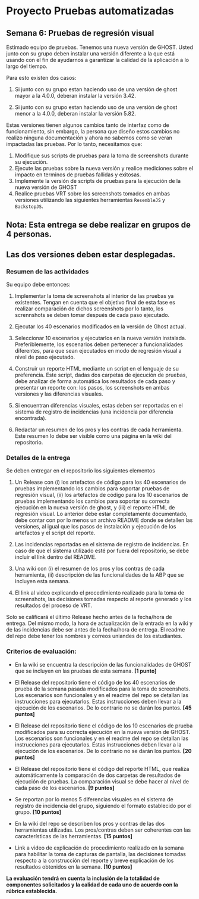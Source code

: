 
# Proyecto Pruebas automatizadas

## Semana  6: Pruebas de regresión visual

Estimado equipo de pruebas. Tenemos una nueva versión de GHOST. Usted junto con su grupo deben instalar una versión diferente a la que está usando con el fin de ayudarnos a garantizar la calidad de la aplicación a lo largo del tiempo.

Para esto existen dos casos:
1. Si junto con su grupo estan haciendo uso de una versión de ghost mayor a la 4.0.0, deberan instalar la versión 3.42.

2. Si junto con su grupo estan haciendo uso de una versión de ghost menor a la 4.0.0, deberan instalar la versión 5.82.

Estas versiones tienen algunos cambios tanto de interfaz como de funcionamiento, sin embargo, la persona que diseño estos cambios no realizo ninguna documentación y ahora no sabemos como se veran impactadas las pruebas. Por lo tanto, necesitamos que:  
 1. Modifique sus scripts de pruebas para la toma de screenshots durante su ejecución.
 2. Ejecute las pruebas sobre la nueva versión y realice mediciones sobre el impacto en terminos de pruebas fallidas y exitosas.
 3. Implemente la versión de scripts de pruebas para la ejecución de la nueva versión de GHOST
 4. Realice pruebas VRT sobre los screenshots tomados en ambas versiones utilizando las siguientes herramientas `ResembleJS` y `BackstopJS`.

## Nota: Esta entrega se debe realizar en grupos de 4 personas.  

## Las dos versiones deben estar desplegadas.

### Resumen de las actividades

Su equipo debe entonces:

1. Implementar la toma de screenshots al interior de las pruebas ya existentes. Tengan en cuenta que el objetivo final de esta fase es realizar comparación de dichos screenshots por lo tanto, los scrennshots se deben tomar después de cada paso ejecutado.

2. Ejecutar los 40 escenarios modificados en la versión de Ghost actual.

3. Seleccionar 10 escenarios y ejecutarlos en la nueva versión instalada. Preferiblemente, los escenarios deben pertenecer a funcionalidades diferentes, para que sean ejecutados en modo de regresión visual a nivel de paso ejecutado.

4. Construir un reporte HTML mediante un script en el lenguaje de su preferencia. Este script, dadas dos carpetas de ejecución de pruebas, debe analizar de forma automática los resultados de cada paso y presentar un reporte con: los pasos, los screenshots en ambas versiones y las diferencias visuales.

5. Si encuentran diferencias visuales, estas deben ser reportadas en el sistema de registro de incidencias (una incidencia por diferencia encontrada).

6. Redactar un resumen de los pros y los contras de cada herramienta. Este resumen lo debe ser visible como una página en la wiki del repositorio.



### Detalles de la entrega
Se deben entregar en el repositorio los siguientes elementos

1. Un Release con (i) los artefactos de código para los 40 escenarios de pruebas implementando los cambios para soportar pruebas de regresión visual, (ii) los artefactos de código para los 10 escenarios de pruebas implementando los cambios para soportar su correcta ejecución en la nueva versión de ghost, y (iii) el reporte HTML de regresión visual. Lo anterior debe estar completamente documentado, debe contar con por lo menos un archivo README donde se detallen las versiones, al igual que los pasos de instalación y ejecución de los artefactos y el script del reporte.

2. Las incidencias reportadas en el sistema de registro de incidencias. En caso de que el sistema utilizado esté por fuera del repositorio, se debe incluir el link dentro del README.

3. Una wiki con (i) el resumen de los pros y los contras de cada herramienta, (ii) descripción de las funcionalidades de la ABP que se incluyen esta semana.

4. El link al video explicando el procedimiento realizado para la toma de screenshots, las decisiones tomadas respecto al reporte generado y los resultados del proceso de VRT.

Solo se calificará el último Release hecho antes de la fecha/hora de entrega. Del mismo modo, la hora de actualización de la entrada en la wiki y de las incidencias debe ser antes de la fecha/hora de entrega. El readme del repo debe tener los nombres y correos uniandes de los estudiantes.




### Criterios de evaluación:

- En la wiki se encuentra la descripción de las funcionalidades de GHOST que se incluyen en las pruebas de esta semana. **[1 punto]**

- El Release del repositorio tiene el código de los 40 escenarios de prueba de la semana pasada modificados para la toma de screenshots. Los escenarios son funcionales y en el readme del repo se detallan las instrucciones para ejecutarlos. Estas instrucciones deben llevar a la ejecución de los escenarios. De lo contrario no se darán los puntos. **[45 puntos]**

- El Release del repositorio tiene el código de los 10 escenarios de prueba modificados para su correcta ejecución en la nueva versión de GHOST. Los escenarios son funcionales y en el readme del repo se detallan las instrucciones para ejecutarlos. Estas instrucciones deben llevar a la ejecución de los escenarios. De lo contrario no se darán los puntos.  **[20 puntos]**

- El Release del repositorio tiene el código del reporte HTML, que realiza automáticamente la comparación de dos carpetas de resultados de ejecución de pruebas. La comparación visual se debe hacer al nivel de cada paso de los escenarios. **[9 puntos]**

- Se reportan por lo menos 5 diferencias visuales en el sistema de registro de incidencia del grupo, siguiendo el formato establecido por el grupo. **[10 puntos]**

- En la wiki del repo se describen los pros y contras de las dos herramientas utilizadas. Los pros/contras deben ser coherentes con las características de las herramientas. **[15 puntos]**

- Link a video de explicación de procedimiento realizado en la semana para habilitar la toma de capturas de pantalla, las decisiones tomadas respecto a la construcción del reporte y breve explicación de los resultados obtenidos en la semana. **[10 puntos]**

 **La evaluación tendrá en cuenta la inclusión de la totalidad de componentes solicitados y la calidad de cada uno de acuerdo con la rúbrica establecida.**
